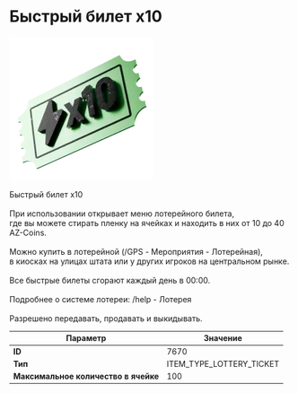 # Быстрый билет x10

![Item Image](../img/7670.webp?raw=true)

Быстрый билет x10<br><br>При использовании открывает меню лотерейного билета,<br>где вы можете стирать пленку на ячейках и находить в них от 10 до 40 AZ-Coins.<br><br>Можно купить в лотерейной (/GPS - Мероприятия - Лотерейная),<br>в киосках на улицах штата или у других игроков на центральном рынке.<br><br>Все быстрые билеты сгорают каждый день в 00:00.<br><br>Подробнее о системе лотереи: /help - Лотерея<br><br>Разрешено передавать, продавать и выкидывать.


| Параметр | Значение |
|----------|----------|
| **ID** | 7670 |
| **Тип** | ITEM_TYPE_LOTTERY_TICKET |
| **Максимальное количество в ячейке** | 100 |

